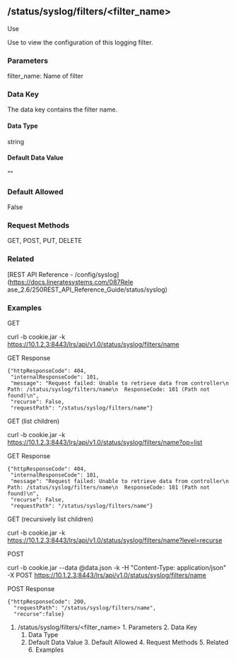 ## /status/syslog/filters/<filter_name>

Use

Use to view the configuration of this logging filter.

### Parameters

filter_name: Name of filter

### Data Key

The data key contains the filter name.

#### Data Type

string

#### Default Data Value

""

### Default Allowed

False

### Request Methods

GET, POST, PUT, DELETE

### Related

[REST API Reference - /config/syslog](https://docs.lineratesystems.com/087Rele
ase_2.6/250REST_API_Reference_Guide/status/syslog)

### Examples

GET

curl -b cookie.jar -k
https://10.1.2.3:8443/lrs/api/v1.0/status/syslog/filters/name

GET Response

    
    {"httpResponseCode": 404,
     "internalResponseCode": 101,
     "message": "Request failed: Unable to retrieve data from controller\n  Path: /status/syslog/filters/name\n  ResponseCode: 101 (Path not found)\n",
     "recurse": False,
     "requestPath": "/status/syslog/filters/name"}
    

GET (list children)

curl -b cookie.jar -k
https://10.1.2.3:8443/lrs/api/v1.0/status/syslog/filters/name?op=list

GET Response

    
    {"httpResponseCode": 404,
     "internalResponseCode": 101,
     "message": "Request failed: Unable to retrieve data from controller\n  Path: /status/syslog/filters/name\n  ResponseCode: 101 (Path not found)\n",
     "recurse": False,
     "requestPath": "/status/syslog/filters/name"}
    

GET (recursively list children)

curl -b cookie.jar -k
https://10.1.2.3:8443/lrs/api/v1.0/status/syslog/filters/name?level=recurse

POST

curl -b cookie.jar --data @data.json -k -H "Content-Type: application/json" -X
POST https://10.1.2.3:8443/lrs/api/v1.0/status/syslog/filters/name

POST Response

    
    {"httpResponseCode": 200,
      "requestPath": "/status/syslog/filters/name",
      "recurse":false}

  1. /status/syslog/filters/<filter_name>
    1. Parameters
    2. Data Key
      1. Data Type
      2. Default Data Value
    3. Default Allowed
    4. Request Methods
    5. Related
    6. Examples

